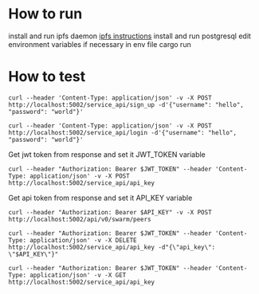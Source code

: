 # How to run
install and run ipfs daemon [ipfs instructions](https://docs.ipfs.io/install/command-line/#official-distributions)
install and run postgresql 
edit environment variables if necessary in env file
cargo run
# How to test
`curl --header 'Content-Type: application/json' -v -X POST http://localhost:5002/service_api/sign_up -d'{"username": "hello", "password": "world"}'`

`curl --header 'Content-Type: application/json' -v -X POST http://localhost:5002/service_api/login -d'{"username": "hello", "password": "world"}'`

Get jwt token from response and set it JWT_TOKEN variable

`curl --header "Authorization: Bearer $JWT_TOKEN" --header 'Content-Type: application/json' -v -X POST http://localhost:5002/service_api/api_key`

Get api token from response and set it API_KEY variable

`curl --header "Authorization: Bearer $API_KEY" -v -X POST http://localhost:5002/api/v0/swarm/peers`

`curl --header "Authorization: Bearer $JWT_TOKEN" --header 'Content-Type: application/json' -v -X DELETE http://localhost:5002/service_api/api_key -d"{\"api_key\": \"$API_KEY\"}"`

`curl --header "Authorization: Bearer $JWT_TOKEN" --header 'Content-Type: application/json' -v -X GET http://localhost:5002/service_api/api_key`
